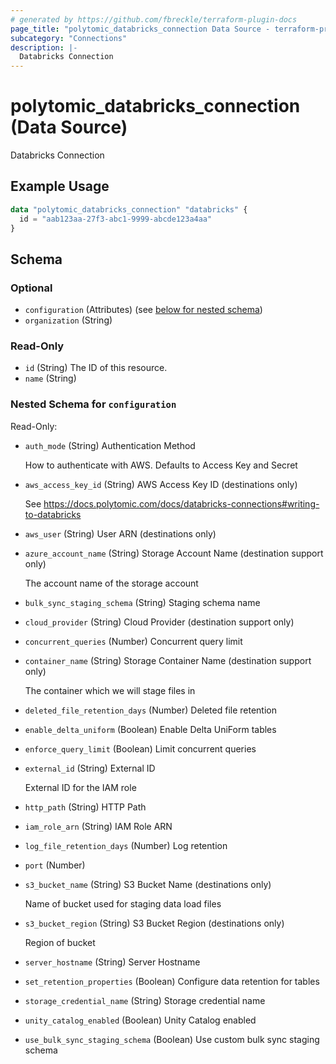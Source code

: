 ```yaml
---
# generated by https://github.com/fbreckle/terraform-plugin-docs
page_title: "polytomic_databricks_connection Data Source - terraform-provider-polytomic"
subcategory: "Connections"
description: |-
  Databricks Connection
---
```


# polytomic_databricks_connection (Data Source)

Databricks Connection

## Example Usage

```terraform
data "polytomic_databricks_connection" "databricks" {
  id = "aab123aa-27f3-abc1-9999-abcde123a4aa"
}
```

<!-- schema generated by tfplugindocs -->
## Schema

### Optional

- `configuration` (Attributes) (see [below for nested schema](#nestedatt--configuration))
- `organization` (String)

### Read-Only

- `id` (String) The ID of this resource.
- `name` (String)

<a id="nestedatt--configuration"></a>
### Nested Schema for `configuration`

Read-Only:

- `auth_mode` (String) Authentication Method

    How to authenticate with AWS. Defaults to Access Key and Secret
- `aws_access_key_id` (String) AWS Access Key ID (destinations only)

    See https://docs.polytomic.com/docs/databricks-connections#writing-to-databricks
- `aws_user` (String) User ARN (destinations only)
- `azure_account_name` (String) Storage Account Name (destination support only)

    The account name of the storage account
- `bulk_sync_staging_schema` (String) Staging schema name
- `cloud_provider` (String) Cloud Provider (destination support only)
- `concurrent_queries` (Number) Concurrent query limit
- `container_name` (String) Storage Container Name (destination support only)

    The container which we will stage files in
- `deleted_file_retention_days` (Number) Deleted file retention
- `enable_delta_uniform` (Boolean) Enable Delta UniForm tables
- `enforce_query_limit` (Boolean) Limit concurrent queries
- `external_id` (String) External ID

    External ID for the IAM role
- `http_path` (String) HTTP Path
- `iam_role_arn` (String) IAM Role ARN
- `log_file_retention_days` (Number) Log retention
- `port` (Number)
- `s3_bucket_name` (String) S3 Bucket Name (destinations only)

    Name of bucket used for staging data load files
- `s3_bucket_region` (String) S3 Bucket Region (destinations only)

    Region of bucket
- `server_hostname` (String) Server Hostname
- `set_retention_properties` (Boolean) Configure data retention for tables
- `storage_credential_name` (String) Storage credential name
- `unity_catalog_enabled` (Boolean) Unity Catalog enabled
- `use_bulk_sync_staging_schema` (Boolean) Use custom bulk sync staging schema


